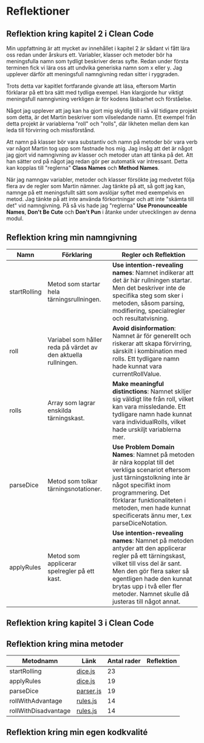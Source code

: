 # Reflektioner

## Reflektion kring kapitel 2 i Clean Code

Min uppfattning är att mycket av innehållet i kapitel 2 är sådant vi fått lära oss redan under årskurs ett. Variabler, klasser och metoder bör ha meningsfulla namn som tydligt beskriver deras syfte. Redan under första terminen fick vi lära oss att undvika generiska namn som x eller y. Jag upplever därför att meningsfull namngivning redan sitter i ryggraden.

Trots detta var kapitlet fortfarande givande att läsa, eftersom Martin förklarar på ett bra sätt med tydliga exempel. Han klargjorde hur viktigt meningsfull namngivning verkligen är för kodens läsbarhet och förståelse. 

Något jag upplever att jag kan ha gjort mig skyldig till i så väl tidigare projekt som detta, är det Martin beskriver som vilseledande namn. Ett exempel från detta projekt är variablerna "roll" och "rolls", där likheten mellan dem kan leda till förvirring och missförstånd.

Att namn på klasser bör vara substantiv och namn på metoder bör vara verb var något Martin tog upp som fastnade hos mig. Jag insåg att det är något jag gjort vid namngivning av klasser och metoder utan att tänka på det. Att han sätter ord på något jag redan gör per automatik var intressant. Detta kan kopplas till "reglerna" **Class Names** och **Method Names**.

När jag namngav variabler, metoder och klasser försökte jag medvetet följa flera av de regler som Martin nämner. Jag tänkte på att, så gott jag kan, namnge på ett meningsfullt sätt som avslöjar syftet med exempelvis en metod. Jag tänkte på att inte använda förkortningar och att inte "skämta till det" vid namngivning. På så vis hade jag "reglerna" **Use Pronounceable Names**, **Don't Be Cute** och **Don't Pun** i åtanke under utvecklingen av denna modul.

## Reflektion kring min namngivning

| Namn | Förklaring | Regler och Reflektion |
| ---- | ---------- | --------------------- |
| startRolling | Metod som startar hela tärningsrullningen. | **Use intention-revealing names**: Namnet indikerar att det är här rullningen startar. Men det beskriver inte de specifika steg som sker i metoden, såsom parsing, modifiering, specialregler och resultatvisning. |
| roll | Variabel som håller reda på värdet av den aktuella rullningen. | **Avoid disinformation**: Namnet är för generellt och riskerar att skapa förvirring, särskilt i kombination med rolls. Ett tydligare namn hade kunnat vara currentRollValue. |
| rolls | Array som lagrar enskilda tärningskast. | **Make meaningful distinctions**: Namnet skiljer sig väldigt lite från roll, vilket kan vara missledande. Ett tydligare namn hade kunnat vara individualRolls, vilket hade urskiljt variablerna mer. |
| parseDice | Metod som tolkar tärningsnotationer. | **Use Problem Domain Names**: Namnet på metoden är nära kopplat till det verkliga scenariot eftersom just tärningstolkning inte är något specifikt inom programmering. Det förklarar funktionaliteten i metoden, men hade kunnat specificerats ännu mer, t.ex parseDiceNotation. |
| applyRules | Metod som applicerar spelregler på ett kast. | **Use intention-revealing names**: Namnet på metoden antyder att den applicerar regler på ett tärningskast, vilket till viss del är sant. Men den gör flera saker så egentligen hade den kunnat brytas upp i två eller fler metoder. Namnet skulle då justeras till något annat. |

## Reflektion kring kapitel 3 i Clean Code



## Reflektion kring mina metoder

| Metodnamn | Länk | Antal rader | Reflektion |
| --------- | ---- | ----------- | ---------- |
| startRolling | [dice.js](/src/dice.js) | 23 |            |
| applyRules | [dice.js](/src/dice.js) | 19 |            |
| parseDice | [parser.js](/src/parser.js) | 19 |            |
| rollWithAdvantage | [rules.js](/src/rules.js) | 14 |            |
| rollWithDisadvantage | [rules.js](/src/rules.js) | 14 |            |

## Reflektion kring min egen kodkvalité